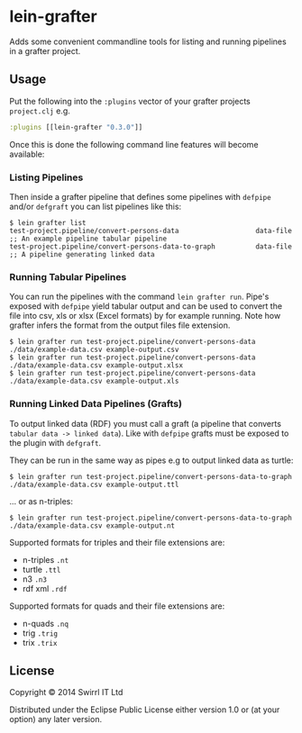 # lein-grafter

Adds some convenient commandline tools for listing and running
pipelines in a grafter project.

## Usage

Put the following into the `:plugins` vector of your grafter projects
`project.clj` e.g.

````clojure
:plugins [[lein-grafter "0.3.0"]]
````

Once this is done the following command line features will become
available:

### Listing Pipelines

Then inside a grafter pipeline that defines some pipelines with
`defpipe` and/or `defgraft` you can list pipelines like this:

    $ lein grafter list
    test-project.pipeline/convert-persons-data                   data-file                      ;; An example pipeline tabular pipeline
    test-project.pipeline/convert-persons-data-to-graph          data-file                      ;; A pipeline generating linked data

### Running Tabular Pipelines

You can run the pipelines with the command `lein grafter run`.  Pipe's
exposed with `defpipe` yield tabular output and can be used to convert
the file into csv, xls or xlsx (Excel formats) by for example running.
Note how grafter infers the format from the output files file
extension.

    $ lein grafter run test-project.pipeline/convert-persons-data ./data/example-data.csv example-output.csv
    $ lein grafter run test-project.pipeline/convert-persons-data ./data/example-data.csv example-output.xlsx
    $ lein grafter run test-project.pipeline/convert-persons-data ./data/example-data.csv example-output.xls

### Running Linked Data Pipelines (Grafts)

To output linked data (RDF) you must call a graft (a pipeline that
converts `tabular data -> linked data`).  Like with `defpipe` grafts
must be exposed to the plugin with `defgraft`.

They can be run in the same way as pipes e.g to output linked data as
turtle:

    $ lein grafter run test-project.pipeline/convert-persons-data-to-graph ./data/example-data.csv example-output.ttl

... or as n-triples:

    $ lein grafter run test-project.pipeline/convert-persons-data-to-graph ./data/example-data.csv example-output.nt

Supported formats for triples and their file extensions are:

- n-triples `.nt`
- turtle `.ttl`
- n3 `.n3`
- rdf xml `.rdf`

Supported formats for quads and their file extensions are:

- n-quads `.nq`
- trig `.trig`
- trix `.trix`

## License

Copyright © 2014 Swirrl IT Ltd

Distributed under the Eclipse Public License either version 1.0 or (at
your option) any later version.
